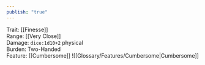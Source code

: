 ```yaml
---
publish: "true"
---
```


Trait: [[Finesse]]  
Range: [[Very Close]]  
Damage: `dice:1d10+2` physical  
Burden: Two-Handed  
Feature: [[Cumbersome]]
![[Glossary/Features/Cumbersome|Cumbersome]]
